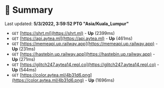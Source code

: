 # 📖 Summary
Last updated: **5/3/2022, 3:59:52 PTG "Asia/Kuala_Lumpur"**

- `GET` [https://shrt.ml](https://shrt.ml) - **Up** (2399ms)
- `GET` [https://api.aytea.ml](https://api.aytea.ml) - **Up** (461ms)
- `GET` [https://memeapi.up.railway.app](https://memeapi.up.railway.app) - **Up** (231ms)
- `GET` [https://hastebin.up.railway.app](https://hastebin.up.railway.app) - **Up** (271ms)
- `GET` [https://glitch247.aytea14.repl.co](https://glitch247.aytea14.repl.co) - **Up** (544ms)
- `GET` [https://color.aytea.ml/4b31d6.png](https://color.aytea.ml/4b31d6.png) - **Up** (1696ms)
